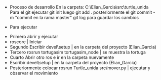 * Proceso de desarrollo
  En la carpeta: C:\Elian_Garcia\src\turtle_unida Para el git ejecutar git init luego git add . posteriormente el git commit -m "commit en la rama master" git log para guardar los cambios

* Para ejecutar

- Primero abrir y ejecutar
- roscore | Iniciar
- Segundo Escribir devel\setup | en la carpeta del proyecto (Elian_Garcia)
- Tercero rosrun tortugasim tortugasim_node | se muestra la tortuga
- Cuarto Abrir otro ros e ir en la carpeta nuevamente
- Escribir devel\setup | en la carpeta del proyecto (Elian_Garcia)
- Posteriormente colocar rosrun Turtle_unida src/mover.py | ejecutar y observar el movimiento
